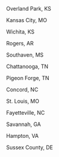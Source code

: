 Overland Park, KS

Kansas City, MO

Wichita, KS

Rogers, AR

Southaven, MS

Chattanooga, TN

Pigeon Forge, TN

Concord, NC

St. Louis, MO

Fayetteville, NC

Savannah, GA

Hampton, VA

Sussex County, DE
